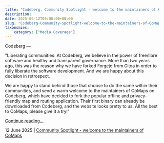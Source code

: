 ```yaml
---
title: "Codeberg: Community Spotlight - welcome to the maintainers of CoMaps"
description: 
date: 2025-06-12T09:00:00+00:00
slug: "Codeberg-Community-Spotlight-welcome-to-the-maintainers-of-CoMaps"
taxonomies:
    category: ["Media Coverage"]
---
```


Codeberg —
 
"Liberating communities: At Codeberg, we believe in the power of free/libre software and healthy and transparent governance. More than two years ago, this was the reason why we have forked Forgejo from Gitea in order to fully liberate the software development. And we are happy about this decision in retrospect.

We are happy to stand behind those that choose to do the same within their communities, and send a warm welcome to the maintainers of CoMaps on Codeberg, which have decided to fork the popular offline and privacy-friendly map and routing application. Their first binary can already be downloaded from Codeberg, and the website looks pretty to us. All the best to CoMaps, please give it a try!"

[Continue reading...](https://blog.codeberg.org/letter-from-codeberg-we-love-our-new-infrastructure.html)

12 June 2025 | [Community Spotlight - welcome to the maintainers of CoMaps](https://blog.codeberg.org/letter-from-codeberg-we-love-our-new-infrastructure.html)